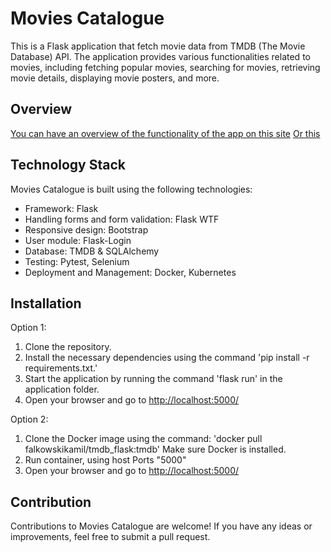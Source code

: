 # Movies Catalogue

This is a Flask application that fetch movie data from TMDB (The Movie Database) API. The application provides various functionalities related to movies, including fetching popular movies, searching for movies, retrieving movie details, displaying movie posters, and more.

## Overview
[You can have an overview of the functionality of the app on this site](https://moviescatalogue.falkowskikamil.site/) [Or this](http://moviescatalogue.falkowskikamil.site/)


## Technology Stack

Movies Catalogue is built using the following technologies:

- Framework: Flask
- Handling forms and form validation: Flask WTF
- Responsive design: Bootstrap
- User module: Flask-Login
- Database: TMDB & SQLAlchemy
- Testing: Pytest, Selenium
- Deployment and Management: Docker, Kubernetes

## Installation

Option 1:
   1. Clone the repository.
   2. Install the necessary dependencies using the command 'pip install -r requirements.txt.'
   3. Start the application by running the command 'flask run' in the application folder.
   4. Open your browser and go to [http://localhost:5000/](http://localhost:5000/)
   
Option 2:
   1. Clone the Docker image using the command: 'docker pull falkowskikamil/tmdb_flask:tmdb' Make sure Docker is installed.
   2. Run container, using host Ports "5000"
   3. Open your browser and go to [http://localhost:5000/](http://localhost:5000/)

## Contribution

Contributions to Movies Catalogue are welcome! If you have any ideas or improvements, feel free to submit a pull request.
